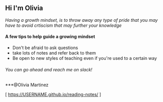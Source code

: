 ## Hi I'm Olivia 
*Having a growth mindset, is to throw away any type of pride that you may have to avoid crtiscism that may further your knowledge*

#### A few tips to help guide a growing mindset
- Don't be afraid to ask questions
- take lots of notes and refer back to them
- Be open to new styles of teaching even if you're used to a certain way 





###### You can go ahead and reach me on slack!
***@Olivia Martinez

[ https://USERNAME.github.io/reading-notes/ ]
